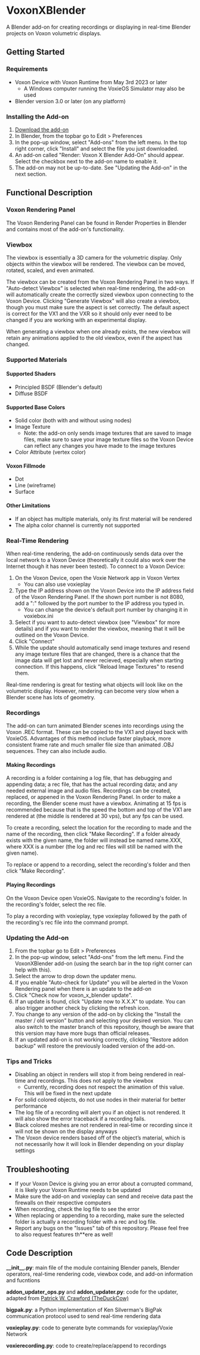 # VoxonXBlender
A Blender add-on for creating recordings or displaying in real-time Blender projects on Voxon volumetric displays.

## Getting Started
### Requirements
 - Voxon Device with Voxon Runtime from May 3rd 2023 or later
   - A Windows computer running the VoxieOS Simulator may also be used
 - Blender version 3.0 or later (on any platform)
### Installing the Add-on
1. [Download the add-on](https://github.com/holophantstudios/VoxonXBlender/blob/641b22da02fc2b685e21539d94674c4c8251a4af/.github/ADDON_DOWNLOADS/VoxonXBlender.zip)
2. In Blender, from the topbar go to Edit > Preferences
3. In the pop-up window, select "Add-ons" from the left menu.  In the top right corner, click "Install" and select the file you just downloaded.
4. An add-on called "Render: Voxon X Blender Add-On" should appear.  Select the checkbox next to the add-on name to enable it.
5. The add-on may not be up-to-date.  See "Updating the Add-on" in the next section.
## Functional Description
### Voxon Rendering Panel
The Voxon Rendering Panel can be found in Render Properties in Blender and contains most of the add-on's functionality.
### Viewbox
The viewbox is essentially a 3D camera for the volumetric display.  Only objects within the viewbox will be rendered.  The viewbox can be moved, rotated, scaled, and even animated.

The viewbox can be created from the Voxon Rendering Panel in two ways.  If "Auto-detect Viewbox" is selected when real-time rendering, the add-on will automatically create the correctly sized viewbox upon connecting to the Voxon Device.  Clicking "Generate Viewbox" will also create a viewbox, though you must make sure the aspect is set correctly.  The default aspect is correct for the VX1 and the VXR so it should only ever need to be changed if you are working with an experimental display.

When generating a viewbox when one already exists, the new viewbox will retain any animations applied to the old viewbox, even if the aspect has changed.
### Supported Materials
#### Supported Shaders
 - Principled BSDF (Blender's default)
 - Diffuse BSDF
#### Supported Base Colors
 - Solid color (both with and without using nodes)
 - Image Texture
    - Note: the add-on only sends image textures that are saved to image files, make sure to save your image texture files so the Voxon Device can reflect any changes you have made to the image textures
 - Color Attribute (vertex color)
#### Voxon Fillmode
 - Dot
 - Line (wireframe)
 - Surface
#### Other Limitations
 - If an object has multiple materials, only its first material will be rendered
 - The alpha color channel is currently not supported
### Real-Time Rendering
When real-time rendering, the add-on continuously sends data over the local network to a Voxon Device (theoretically it could also work over the Internet though it has never been tested).  To connect to a Voxon Device:
1. On the Voxon Device, open the Voxie Network app in Voxon Vertex
    - You can also use voxieplay
2. Type the IP address shown on the Voxon Device into the IP address field of the Voxon Rendering Panel.  If the shown port number is not 8080, add a ":" followed by the port number to the IP address you typed in.
    - You can change the device's default port number by changing it in voxiebox.ini
3. Select if you want to auto-detect viewbox (see "Viewbox" for more details) and if you want to render the viewbox, meaning that it will be outlined on the Voxon Device.
4. Click "Connect"
5. While the update should automatically send image textures and resend any image texture files that are changed, there is a chance that the image data will get lost and never recieved, especially when starting connection.  If this happens, click "Reload Image Textures" to resend them.

Real-time rendering is great for testing what objects will look like on the volumetric display.  However, rendering can become very slow when a Blender scene has lots of geometry.
### Recordings
The add-on can turn animated Blender scenes into recordings using the Voxon .REC format. These can be copied to the VX1 and played back with VoxieOS.  Advantages of this method include faster playback, more consistent frame rate and much smaller file size than animated .OBJ sequences.  They can also include audio.
#### Making Recordings
A recording is a folder containing a log file, that has debugging and appending data; a rec file, that has the actual recording data; and any needed external image and audio files.  Recordings can be created, replaced, or appened in the Voxon Rendering Panel.  In order to make a recording, the Blender scene must have a viewbox.  Animating at 15 fps is recommended because that is the speed the bottom and top of the VX1 are rendered at (the middle is rendered at 30 vps), but any fps can be used.

To create a recording, select the location for the recording to made and the name of the recording, then click "Make Recording".  If a folder already exists with the given name, the folder will instead be named name.XXX, where XXX is a number (the log and rec files will still be named with the given name).

To replace or append to a recording, select the recording's folder and then click "Make Recording".
#### Playing Recordings
On the Voxon Device open VoxieOS.  Navigate to the recording's folder.  In the recording's folder, select the rec file.

To play a recording with voxieplay, type voxieplay followed by the path of the recording's rec file into the command prompt.
### Updating the Add-on
1. From the topbar go to Edit > Preferences
2. In the pop-up window, select "Add-ons" from the left menu.  Find the VoxonXBlender add-on (using the search bar in the top right corner can help with this).
3. Select the arrow to drop down the updater menu.
4. If you enable "Auto-check for Update" you will be alerted in the Voxon Rendering panel when there is an update to the add-on
5. Click "Check now for voxon_x_blender update".
6. If an update is found, click "Update now to X.X.X" to update.  You can also trigger another check by clicking the refresh icon.
7. You change to any version of the add-on by clicking the "Install the master / old version" button and selecting your desired version.  You can also switch to the master branch of this repository, though be aware that this version may have more bugs than official releases.
8. If an updated add-on is not working correctly, clicking "Restore addon backup" will restore the previously loaded version of the add-on.
### Tips and Tricks
 - Disabling an object in renders will stop it from being rendered in real-time and recordings.  This does not apply to the viewbox
   - Currently, recording does not respect the animation of this value.  This will be fixed in the next update 
 - For solid colored objects, do not use nodes in their material for better performance
 - The log file of a recording will alert you if an object is not rendered.  It will also show the error traceback if a recording fails.
 - Black colored meshes are not rendered in real-time or recording since it will not be shown on the display anyways
 - The Voxon device renders based off of the object’s material, which is not necessarily how it will look in Blender depending on your display settings
## Troubleshooting
 - If your Voxon Device is giving you an error about a corrupted command, it is likely your Voxon Runtime needs to be updated
 - Make sure the add-on and voxieplay can send and receive data past the firewalls on their respective computers
 - When recording, check the log file to see the error
 - When replacing or appending to a recording, make sure the selected folder is actually a recording folder with a rec and log file.
 - Report any bugs on the "Issues" tab of this repository.  Please feel free to also request features th**ere as well!
## Code Description
**\_\_init__.py**: main file of the module containing Blender panels, Blender operators, real-time rendering code, viewbox code, and add-on information and fucntions

**addon_updater_ops.py** and **addon_updater.py**: code for the updater, adapted from [Patrick W. Crawford (TheDuckCow)](https://github.com/CGCookie/blender-addon-updater)

**bigpak.py**: a Python implementation of Ken Silverman's BigPak communication protocol used to send real-time rendering data

**voxieplay.py**: code to generate byte commands for voxieplay/Voxie Network

**voxierecording.py**: code to create/replace/append to recordings
